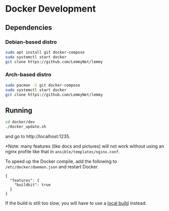 # Docker Development

## Dependencies
### Debian-based distro

```bash
sudo apt install git docker-compose
sudo systemctl start docker
git clone https://github.com/LemmyNet/lemmy
```

### Arch-based distro

```bash
sudo pacman -S git docker-compose
sudo systemctl start docker
git clone https://github.com/LemmyNet/lemmy
```

## Running

```bash
cd docker/dev
./docker_update.sh
```

and go to http://localhost:1235.

*Note: many features (like docs and pictures) will not work without using an nginx profile like that in `ansible/templates/nginx.conf`.

To speed up the Docker compile, add the following to `/etc/docker/daemon.json` and restart Docker.
```
{
  "features": {
    "buildkit": true
  }
}
```

If the build is still too slow, you will have to use a
[local build](local_development.md) instead.
